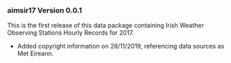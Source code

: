 ### aimsir17 Version 0.0.1
This is the first release of this data package containing Irish Weather Observing Stations Hourly Records for 2017.

- Added copyright information on 28/11/2019, referencing data sources as Met Eireann.
